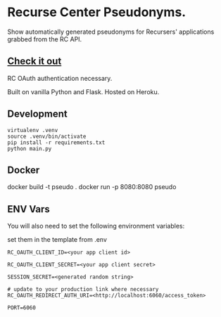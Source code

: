 # Recurse Center Pseudonyms.
Show automatically generated pseudonyms for Recursers' applications grabbed from the RC API. 

## [Check it out](http://pseudonyms.recurse.com/)
RC OAuth authentication necessary. 

Built on vanilla Python and Flask. Hosted on Heroku. 

## Development

```
virtualenv .venv
source .venv/bin/activate
pip install -r requirements.txt
python main.py
```

## Docker

docker build -t pseudo .
docker run -p 8080:8080 pseudo 


## ENV Vars
You will also need to set the following environment variables:

set them in the template from .env

```
RC_OAUTH_CLIENT_ID=<your app client id>

RC_OAUTH_CLIENT_SECRET=<your app client secret>

SESSION_SECRET=<generated random string>

# update to your production link where necessary
RC_OAUTH_REDIRECT_AUTH_URI=<http://localhost:6060/access_token>

PORT=6060
```